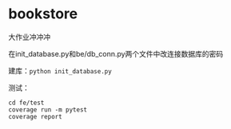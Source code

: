 # bookstore

大作业冲冲冲

在init_database.py和be/db_conn.py两个文件中改连接数据库的密码

建库：`python init_database.py`

测试：

```
cd fe/test
coverage run -m pytest
coverage report
```



